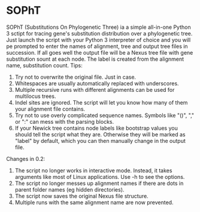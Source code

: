 # SOPhT
SOPhT (Substitutions On Phylogenetic Three) ia a simple all-in-one Python 3 sctipt for tracing gene's substitution distribution over a phylogenetic tree. Just launch the script with your Python 3 interpreter of choice and you will pe prompted to enter the names of alignment, tree and output tree files in succession. If all goes well the output file will be a Nexus tree file with gene substitution sount at each node. The label is created from the alignment name, substitution count.
Tips:
1) Try not to overwrite the original file. Just in case.
2) Whitespaces are usually automatically replaced with underscores.
3) Multiple recursive runs with different alignments can be used for multilocus trees.
4) Indel sites are ignored. The script will let you know how many of them your alignment file contains.
5) Try not to use overly complicated sequence names. Symbols like "()", "," or ":" can mess with the parsing blocks.
6) If your Newick tree contains node labels like bootstrap values you should tell the script what they are. Otherwise they will be marked as "label" by default, which you can then manually change in the output file.

Changes in 0.2:
1) The script no longer works in interactive mode. Instead, it takes arguments like most of Linux applications. Use -h to see the options.
2) The script no longer messes up alignment names if there are dots in parent folder names (eg hidden directories).
3) The script now saves the original Nexus file structure.
4) Multiple runs with the same alignment name are now prevented.
